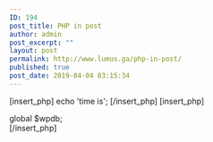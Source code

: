 ```yaml
---
ID: 194
post_title: PHP in post
author: admin
post_excerpt: ""
layout: post
permalink: http://www.lumus.ga/php-in-post/
published: true
post_date: 2019-04-04 03:15:34
---
```

[insert_php]
echo 'time is';
[/insert_php]
[insert_php]
 
global $wpdb;  
[/insert_php]